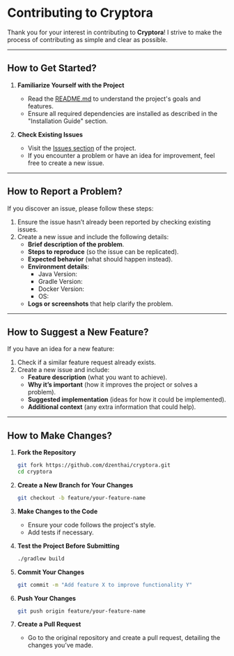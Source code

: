 # Contributing to Cryptora

Thank you for your interest in contributing to **Cryptora**! I strive to make the process of contributing as simple and clear as possible.

---

## How to Get Started?

1. **Familiarize Yourself with the Project**
    - Read the [README.md](./README.md) to understand the project's goals and features.
    - Ensure all required dependencies are installed as described in the "Installation Guide" section.

2. **Check Existing Issues**
    - Visit the [Issues section](https://github.com/dzenthai/cryptora/issues) of the project.
    - If you encounter a problem or have an idea for improvement, feel free to create a new issue.

---

## How to Report a Problem?

If you discover an issue, please follow these steps:

1. Ensure the issue hasn’t already been reported by checking existing issues.
2. Create a new issue and include the following details:
    - **Brief description of the problem**.
    - **Steps to reproduce** (so the issue can be replicated).
    - **Expected behavior** (what should happen instead).
    - **Environment details**:
        - Java Version:
        - Gradle Version:
        - Docker Version:
        - OS:
    - **Logs or screenshots** that help clarify the problem.

---

## How to Suggest a New Feature?

If you have an idea for a new feature:

1. Check if a similar feature request already exists.
2. Create a new issue and include:
    - **Feature description** (what you want to achieve).
    - **Why it’s important** (how it improves the project or solves a problem).
    - **Suggested implementation** (ideas for how it could be implemented).
    - **Additional context** (any extra information that could help).

---

## How to Make Changes?

1. **Fork the Repository**
   ```bash
   git fork https://github.com/dzenthai/cryptora.git
   cd cryptora
   ```
2. **Create a New Branch for Your Changes**
    ```bash
    git checkout -b feature/your-feature-name
    ```
3. **Make Changes to the Code**
   - Ensure your code follows the project's style.
   - Add tests if necessary.

4. **Test the Project Before Submitting**
   ```bash
   ./gradlew build
   ```
5. **Commit Your Changes**
   ```bash
   git commit -m "Add feature X to improve functionality Y"
   ```
6. **Push Your Changes**
   ```bash
   git push origin feature/your-feature-name
   ```
7. **Create a Pull Request**
   - Go to the original repository and create a pull request, detailing the changes you’ve made.